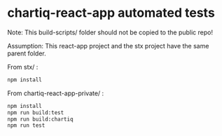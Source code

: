 # chartiq-react-app automated tests

Note: This build-scripts/ folder should not be copied to the public repo!

Assumption: This react-app project and the stx project have the same parent folder.

From stx/ :

```sh
npm install
```

From chartiq-react-app-private/ :

```sh
npm install
npm run build:test
npm run build:chartiq
npm run test
```